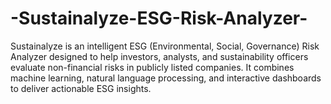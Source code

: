 # -Sustainalyze-ESG-Risk-Analyzer-
Sustainalyze is an intelligent ESG (Environmental, Social, Governance) Risk Analyzer designed to help investors, analysts, and sustainability officers evaluate non-financial risks in publicly listed companies. It combines machine learning, natural language processing, and interactive dashboards to deliver actionable ESG insights.
